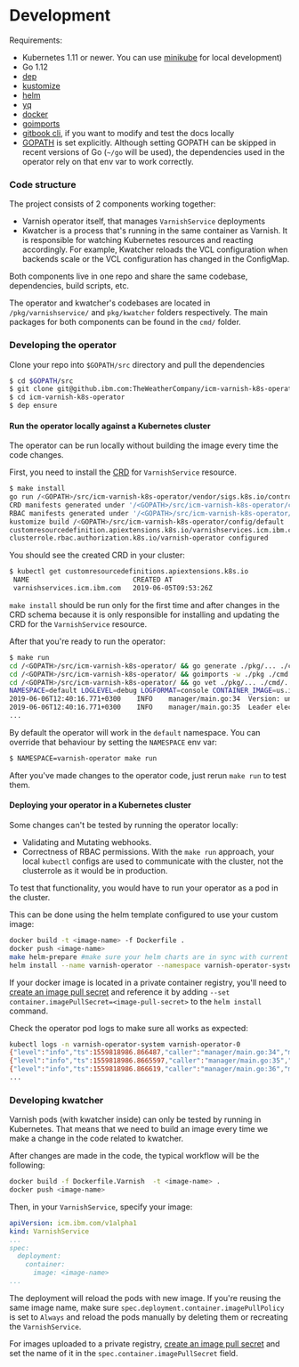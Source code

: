 # Development

Requirements:

* Kubernetes 1.11 or newer. You can use [minikube](https://kubernetes.io/docs/setup/minikube/) for local development)
* Go 1.12
* [dep](https://github.com/golang/dep)
* [kustomize](https://github.com/kubernetes-sigs/kustomize)
* [helm](https://helm.sh/)
* [yq](https://yq.readthedocs.io/en/latest/)
* [docker](https://docs.docker.com/install/)
* [goimports](https://godoc.org/golang.org/x/tools/cmd/goimports)
* [gitbook cli](https://github.com/GitbookIO/gitbook-cli), if you want to modify and test the docs locally
* [GOPATH](https://golang.org/cmd/go/#hdr-GOPATH_environment_variable) is set explicitly. Although setting GOPATH can be skipped in recent versions of Go (`~/go` will be used), the dependencies used in the operator rely on that env var to work correctly.

### Code structure

The project consists of 2 components working together:

* Varnish operator itself, that manages `VarnishService` deployments
* Kwatcher is a process that's running in the same container as Varnish. It is responsible for watching Kubernetes resources and reacting accordingly. For example, Kwatcher reloads the VCL configuration when backends scale or the VCL configuration has changed in the ConfigMap.
                                                                              
Both components live in one repo and share the same codebase, dependencies, build scripts, etc.

The operator and kwatcher's codebases are located in `/pkg/varnishservice/` and `pkg/kwatcher` folders respectively.
The main packages for both components can be found in the `cmd/` folder.

### Developing the operator
Clone your repo into `$GOPATH/src` directory and pull the dependencies
```bash
$ cd $GOPATH/src
$ git clone git@github.ibm.com:TheWeatherCompany/icm-varnish-k8s-operator.git
$ cd icm-varnish-k8s-operator
$ dep ensure 
```

#### Run the operator locally against a Kubernetes cluster
The operator can be run locally without building the image every time the code changes.

First, you need to install the [CRD](https://kubernetes.io/docs/tasks/access-kubernetes-api/custom-resources/custom-resource-definitions/) for `VarnishService` resource.

```bash
$ make install
go run /<GOPATH>/src/icm-varnish-k8s-operator/vendor/sigs.k8s.io/controller-tools/cmd/controller-gen/main.go all
CRD manifests generated under '/<GOPATH>/src/icm-varnish-k8s-operator/config/crds' 
RBAC manifests generated under '/<GOPATH>/src/icm-varnish-k8s-operator/config/rbac' 
kustomize build /<GOPATH>/src/icm-varnish-k8s-operator/config/default | kubectl apply -f -
customresourcedefinition.apiextensions.k8s.io/varnishservices.icm.ibm.com configured
clusterrole.rbac.authorization.k8s.io/varnish-operator configured
```

You should see the created CRD in your cluster:

```bash
$ kubectl get customresourcedefinitions.apiextensions.k8s.io
 NAME                          CREATED AT
 varnishservices.icm.ibm.com   2019-06-05T09:53:26Z
```

`make install` should be run only for the first time and after changes in the CRD schema because it is only responsible for installing and updating the CRD for the `VarnishService` resource.

After that you're ready to run the operator:

 
```bash
$ make run
cd /<GOPATH>/src/icm-varnish-k8s-operator/ && go generate ./pkg/... ./cmd/...
cd /<GOPATH>/src/icm-varnish-k8s-operator/ && goimports -w ./pkg ./cmd
cd /<GOPATH>/src/icm-varnish-k8s-operator/ && go vet ./pkg/... ./cmd/...
NAMESPACE=default LOGLEVEL=debug LOGFORMAT=console CONTAINER_IMAGE=us.icr.io/icm-varnish/varnish:0.14.5-dev LEADERELECTION_ENABLED=false go run /home/tsidei/go/src/icm-varnish-k8s-operator/cmd/manager/main.go
2019-06-06T12:40:16.771+0300	INFO	manager/main.go:34	Version: undefined
2019-06-06T12:40:16.771+0300	INFO	manager/main.go:35	Leader election enabled: false
...
```

By default the operator will work in the `default` namespace. You can override that behaviour by setting the `NAMESPACE` env var:

```bash
$ NAMESPACE=varnish-operator make run
```

After you've made changes to the operator code, just rerun `make run` to test them.

#### Deploying your operator in a Kubernetes cluster
Some changes can't be tested by running the operator locally:

* Validating and Mutating webhooks.
* Correctness of RBAC permissions. With the `make run` approach, your local `kubectl` configs are used to communicate with the cluster, not the clusterrole as it would be in production.

To test that functionality, you would have to run your operator as a pod in the cluster.

This can be done using the helm template configured to use your custom image:

```bash
docker build -t <image-name> -f Dockerfile .
docker push <image-name>
make helm-prepare #make sure your helm charts are in sync with current CRD and RBAC definitions
helm install --name varnish-operator --namespace varnish-operator-system --set container.image=us.icr.io/icm-varnish/varnish-controller:tomash-test --set namespace=varnish-operator-system ./varnish-operator
``` 

If your docker image is located in a private container registry, you'll need to [create an image pull secret](https://pages.github.ibm.com/TheWeatherCompany/icm-docs/managed-kubernetes/container-registry.html#creating-an-image-pull-secret) and reference it by adding `--set container.imagePullSecret=<image-pull-secret>` to the `helm install` command.

Check the operator pod logs to make sure all works as expected:

```bash
kubectl logs -n varnish-operator-system varnish-operator-0
{"level":"info","ts":1559818986.866487,"caller":"manager/main.go:34","msg":"Version: 0.14.5"}
{"level":"info","ts":1559818986.8665597,"caller":"manager/main.go:35","msg":"Leader election enabled: true"}
{"level":"info","ts":1559818986.866619,"caller":"manager/main.go:36","msg":"Log level: info"}
...
```

### Developing kwatcher

Varnish pods (with kwatcher inside) can only be tested by running in Kubernetes. That means that we need to build an image every time we make a change in the code related to kwatcher.

After changes are made in the code, the typical workflow will be the following:

```bash
docker build -f Dockerfile.Varnish  -t <image-name> .
docker push <image-name>
```

Then, in your `VarnishService`, specify your image:

```yaml
apiVersion: icm.ibm.com/v1alpha1
kind: VarnishService
...
spec:
  deployment:
    container:
      image: <image-name>
...
```
The deployment will reload the pods with new image. If you're reusing the same image name, make sure `spec.deployment.container.imagePullPolicy` is set to `Always` and reload the pods manually by deleting them or recreating the `VarnishService`. 

For images uploaded to a private registry, [create an image pull secret](https://pages.github.ibm.com/TheWeatherCompany/icm-docs/managed-kubernetes/container-registry.html#creating-an-image-pull-secret) and set the name of it in the `spec.container.imagePullSecret` field. 
